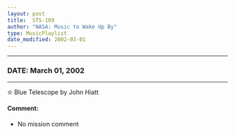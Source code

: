 ```yaml
---
layout: post
title:  STS-109
author: "NASA: Music to Wake Up By"
type: MusicPlaylist
date_modified: 2002-03-01
---
```


----
### DATE: March 01, 2002
----
✫ Blue Telescope by John Hiatt

#### Comment:
* No mission comment
